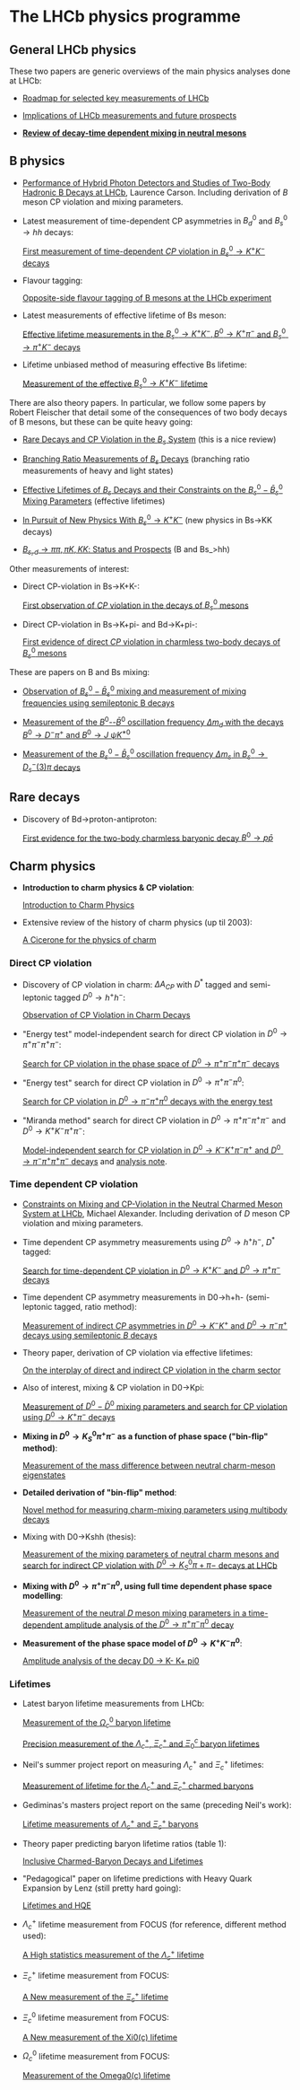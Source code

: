 # The LHCb physics programme

## General LHCb physics

These two papers are generic overviews of the main physics analyses done at LHCb:

- [Roadmap for selected key measurements of LHCb](http://inspirehep.net/record/840887)

- [Implications of LHCb measurements and future prospects](http://inspirehep.net/record/1127719)

- [__Review of decay-time dependent mixing in neutral mesons__](papers/LHCb-INT-2011-051.pdf)

## B physics

- [Performance of Hybrid Photon Detectors and Studies of Two-Body Hadronic B Decays at LHCb](https://cds.cern.ch/record/1232049/files/CERN-THESIS-2010-004.pdf), Laurence Carson. Including derivation of $B$ meson CP violation and mixing parameters. 

- Latest measurement of time-dependent CP asymmetries in $B_d^0$ and $B_s^0 \rightarrow hh$ decays:

  [First measurement of time-dependent $CP$ violation in $B^0_s \rightarrow K^+K^−$ decays](http://inspirehep.net/record/1246901)

- Flavour tagging:

  [Opposite-side flavour tagging of B mesons at the LHCb experiment](http://inspirehep.net/record/1090061)

- Latest measurements of effective lifetime of Bs meson:

  [Effective lifetime measurements in the $B_s^0 \rightarrow K^+K^− , B^0 \rightarrow K^+\pi^−$ and $B_s^0 \rightarrow \pi^+K^−$ decays](http://inspirehep.net/record/1303541)

- Lifetime unbiased method of measuring effective Bs lifetime:

  [Measurement of the effective $B_s^0 \rightarrow K^+ K^-$ lifetime](http://inspirehep.net/record/1123798)

There are also theory papers. In particular, we follow some papers by Robert Fleischer that detail some of the consequences of two body decays of B mesons, but these can be quite heavy going:

- [Rare Decays and CP Violation in the $B_s$ System](http://inspirehep.net/record/1225118) (this is a nice review)

- [Branching Ratio Measurements of $B_s$ Decays](http://inspirehep.net/record/1107732) (branching ratio measurements of heavy and light states)

- [Effective Lifetimes of $B_s$ Decays and their Constraints on the $B^0_s-\bar{B}^0_s$ Mixing Parameters](http://inspirehep.net/record/928287) (effective lifetimes)

- [In Pursuit of New Physics With $B^0_s \rightarrow K^+K^−$](http://inspirehep.net/record/875565) (new physics in Bs->KK decays)

- [$B_{s,d}\rightarrow \pi\pi,\pi K,KK$: Status and Prospects](http://inspirehep.net/record/750118) (B and Bs_>hh)


Other measurements of interest:

- Direct CP-violation in Bs->K+K-:

  [First observation of $CP$ violation in the decays of $B^0_s$ mesons](http://inspirehep.net/record/1229496)

- Direct CP-violation in Bs->K+pi- and Bd->K+pi-:

  [First evidence of direct $CP$ violation in charmless two-body decays of $B^0_s$ mesons](http://inspirehep.net/record/1090895)


These are papers on B and Bs mixing:

- [Observation of $B^0_s-\bar{B}^0_s$ mixing and measurement of mixing frequencies using semileptonic B decays](http://inspirehep.net/record/1246784)

- [Measurement of the $B^0$--$\bar B^0$ oscillation frequency $\Delta m_d$ with the decays $B^0 \to D^- \pi^+$ and $B^0 \to J\ \psi K^{*0}$](http://inspirehep.net/record/1193340)

- [Measurement of the $B^0_s - \bar{B}^0_s$ oscillation frequency $\Delta m_s$ in $B^0_s \to D_s^-(3) \pi$ decays](http://inspirehep.net/record/1082063)

## Rare decays

- Discovery of Bd->proton-antiproton:

  [First evidence for the two-body charmless baryonic decay $B^0 \to p \bar{p}$](http://inspirehep.net/record/1246367)

## Charm physics

- __Introduction to charm physics & CP violation__:

  [Introduction to Charm Physics](https://inspirehep.net/literature/1346952)

- Extensive review of the history of charm physics (up til 2003):

  [A Cicerone for the physics of charm](https://inspirehep.net/record/627328)

### Direct CP violation

- Discovery of CP violation in charm: $\Delta A_{CP}$ with $D^*$ tagged and semi-leptonic tagged $D^0\rightarrow h^+h^-$:

  [Observation of CP Violation in Charm Decays](http://inspirehep.net/record/1726338)

- "Energy test" model-independent search for direct CP violation in $D^0 \rightarrow \pi^+\pi^-\pi^+\pi^-$:

  [Search for CP violation in the phase space of $D^0\rightarrow \pi^+\pi^−\pi^+\pi^−$ decays](https://cds.cern.ch/record/2209546)

- "Energy test" search for direct CP violation in $D^0\rightarrow\pi^+\pi^-\pi^0$:

  [Search for CP violation in $D^0 \to \pi^− \pi^+ \pi^0$ decays with the energy test](https://inspirehep.net/literature/1322386)

- "Miranda method" search for direct CP violation in $D^0 \rightarrow \pi^+\pi^-\pi^+\pi^-$ and $D^0 \rightarrow K^+ K^-\pi^+\pi^-$:

  [Model-independent search for CP violation in $D^0\rightarrow K^−K^+\pi^−\pi^+$ and $D^0\rightarrow \pi^−\pi^+\pi^+\pi^−$ decays](https://cds.cern.ch/record/1577360?ln=en) and [analysis note](https://twiki.cern.ch/twiki/pub/LHCbPhysics/D2hhhhCPV/CPVFourPi_v5r3.pdf). 

### Time dependent CP violation

- [Constraints on Mixing and CP-Violation in the Neutral Charmed Meson System at LHCb](https://cds.cern.ch/record/1494111/files/Thesis-2012-Alexander.pdf), Michael Alexander. Including derivation of $D$ meson CP violation and mixing parameters.

- Time dependent CP asymmetry measurements using $D^0 \rightarrow h^+h^-$, $D^*$ tagged:

  [Search for time-dependent CP violation in $D^0\rightarrow K^+K^−$ and $D^0\rightarrow\pi^+\pi^−$ decays](http://cds.cern.ch/record/2674875?ln=en)

- Time dependent CP asymmetry measurements in D0->h+h- (semi-leptonic tagged, ratio method):

  [Measurement of indirect $CP$ asymmetries in $D^0\rightarrow K^-K^+$ and $D^0\rightarrow \pi^-\pi^+$ decays using semileptonic $B$ decays](http://arxiv.org/abs/1501.06777)

- Theory paper, derivation of CP violation via effective lifetimes:

  [On the interplay of direct and indirect CP violation in the charm sector](http://arxiv.org/abs/1111.6515)

- Also of interest, mixing & CP violation in D0->Kpi:

  [Measurement of $D^0-\bar{D}^0$ mixing parameters and search for CP violation using $D^0\rightarrow K^+\pi^-$ decays](http://arxiv.org/abs/1309.6534)

- __Mixing in $D^0 \rightarrow K_S^0 \pi^+ \pi^-$ as a function of phase space ("bin-flip" method)__:

  [Measurement of the mass difference between neutral charm-meson eigenstates](https://inspirehep.net/record/1724179)

- __Detailed derivation of "bin-flip" method__:

  [Novel method for measuring charm-mixing parameters using multibody decays](https://inspirehep.net/literature/1702145)

- Mixing with D0->Kshh (thesis):

  [Measurement of the mixing parameters of neutral charm mesons and search for indirect CP violation with $D^0\rightarrow K^0_S\pi+\pi−$ decays at LHCb](http://cds.cern.ch/record/2200139/files/CERN-THESIS-2015-348.pdf)

- __Mixing with $D^0 \rightarrow \pi^+\pi^-\pi^0$, using full time dependent phase space modelling__:

  [Measurement of the neutral 𝐷 meson mixing parameters in a time-dependent amplitude analysis of the $D^0\rightarrow \pi^+\pi^−\pi^0$ decay](https://inspirehep.net/record/1441203)

- __Measurement of the phase space model of $D^0 \rightarrow K^+K^-\pi^0$__:

  [Amplitude analysis of the decay D0 -> K- K+ pi0](https://inspirehep.net/literature/749390)

### Lifetimes

- Latest baryon lifetime measurements from LHCb:

  [Measurement of the $\Omega^0_c$ baryon lifetime](https://inspirehep.net/record/1681144)

  [Precision measurement of the $\Lambda^+_c$, $\Xi^+_c$ and $\Xi_0^c$ baryon lifetimes](https://inspirehep.net/record/1740743)

- Neil's summer project report on measuring $\Lambda_c^+$ and $\Xi_c^+$ lifetimes:

  [Measurement of lifetime for the $\Lambda_c^+$ and $\Xi_c^+$ charmed baryons](http://ppewww.physics.gla.ac.uk/~malexander/teaching/reading-list/2016-NWarrack-CharmedHadronLifetime.pdf)

- Gediminas's masters project report on the same (preceding Neil's work):

  [Lifetime measurements of $\Lambda_c^+$ and $\Xi_c^+$ baryons](http://ppewww.physics.gla.ac.uk/~malexander/teaching/reading-list/2016-GSarpis_Final_Report_1106143s_BaryonLifetimeMeasurements.pdf)

- Theory paper predicting baryon lifetime ratios (table 1):

  [Inclusive Charmed-Baryon Decays and Lifetimes](http://arxiv.org/pdf/hep-ph/9704445v2.pdf)

- "Pedagogical" paper on lifetime predictions with Heavy Quark Expansion by Lenz (still pretty hard going):

  [Lifetimes and HQE](http://arxiv.org/pdf/1405.3601v1.pdf)

- $\Lambda_c^+$ lifetime measurement from FOCUS (for reference, different method used):

  [A High statistics measurement of the $\Lambda^+_c$ lifetime](http://inspirehep.net/record/582481)

- $\Xi_c^+$ lifetime measurement from FOCUS:

  [A New measurement of the $\Xi^+_c$ lifetime](http://inspirehep.net/record/563670)

- $\Xi_c^0$ lifetime measurement from FOCUS:

  [A New measurement of the Xi0(c) lifetime](http://inspirehep.net/record/589409)

- $\Omega_c^0$ lifetime measurement from FOCUS:

  [Measurement of the Omega0(c) lifetime](http://inspirehep.net/record/613856)